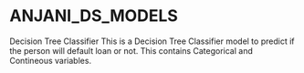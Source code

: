 # ANJANI_DS_MODELS
Decision Tree Classifier
This is a Decision Tree Classifier model to predict if the person will default loan or not.
This contains Categorical and Contineous variables.

